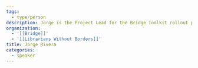 ```yaml
---
tags:
  - type/person
description: Jorge is the Project Lead for the Bridge Toolkit rollout province-wide. His role is to ensure library administrators know how to use Bridge effectively in order to communicate value and identify areas where more support is needed.
organization:
  - '[[Bridge]]'
  - '[[Librarians Without Borders]]'
title: Jorge Rivera
categories:
  - speaker
---
```

